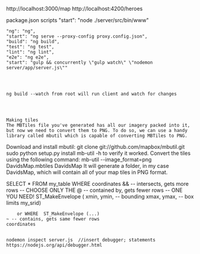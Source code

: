 

 http://localhost:3000/map
 http://localhost:4200/heroes
 

 package.json scripts
 	"start": "node ./server/src/bin/www"


    "ng": "ng",
    "start": "ng serve --proxy-config proxy.config.json",
    "build": "ng build",
    "test": "ng test",
    "lint": "ng lint",
    "e2e": "ng e2e",
    "start": "gulp && concurrently \"gulp watch\" \"nodemon server/app/server.js\""




    ng build --watch from root will run client and watch for changes




    Making tiles
    The MBTiles file you've generated has all our imagery packed into it, but now we need to convert them to PNG. To do so, we can use a handy library called mbutil which is capable of converting MBTiles to PNG.

Download and install mbutil: 
git clone git://github.com/mapbox/mbutil.git
sudo python setup.py install
mb-util -h to verify it worked.
Convert the tiles using the following command: 
mb-util --image_format=png DavidsMap.mbtiles DavidsMap
It will generate a folder, in my case DavidsMap, which will contain all of your map tiles in PNG format.


SELECT *
FROM   my_table
WHERE  coordinates 
    && -- intersects,  gets more rows  -- CHOOSE ONLY THE
    @ -- contained by, gets fewer rows -- ONE YOU NEED!
    ST_MakeEnvelope (
        xmin, ymin, -- bounding 
        xmax, ymax, -- box limits
        my_srid)

        or WHERE  ST_MakeEnvelope (...)
    ~ -- contains, gets same fewer rows 
    coordinates


    nodemon inspect server.js  //insert debugger; statements   https://nodejs.org/api/debugger.html
